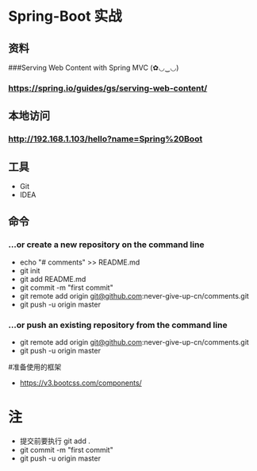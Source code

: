 # Spring-Boot 实战
## 资料
###Serving Web Content with Spring MVC  (✿◡‿◡)
### https://spring.io/guides/gs/serving-web-content/
## 本地访问
### http://192.168.1.103/hello?name=Spring%20Boot
## 工具
- Git
- IDEA
## 命令  
### …or create a new repository on the command line
- echo "# comments" >> README.md
- git init
- git add README.md
- git commit -m "first commit"
- git remote add origin git@github.com:never-give-up-cn/comments.git
- git push -u origin master

### …or push an existing repository from the command line
- git remote add origin git@github.com:never-give-up-cn/comments.git
- git push -u origin master

#准备使用的框架
- https://v3.bootcss.com/components/ 
# 注
- 提交前要执行 git add .
- git commit -m "first commit"
- git push -u origin master
